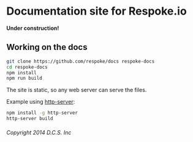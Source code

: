 # Documentation site for Respoke.io

**Under construction!**

## Working on the docs

```bash
git clone https://github.com/respoke/docs respoke-docs
cd respoke-docs
npm install
npm run build
```

The site is static, so any web server can serve the files.

Example using [http-server](https://github.com/nodeapps/http-server):

```bash
npm install -g http-server
http-server build
```


###### Copyright 2014 D.C.S. Inc
